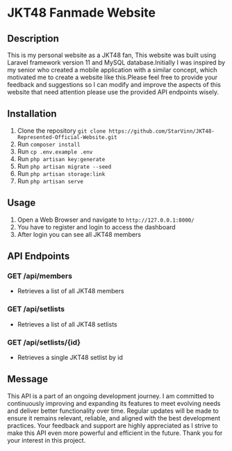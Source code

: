 # JKT48 Fanmade Website 
## Description
This is my personal website as a JKT48 fan, This website was built using Laravel framework version 11 and MySQL database.Initially I was inspired by my senior who created a mobile application with a similar concept, which motivated me to create a website like this.Please feel free to provide your feedback and suggestions so I can modify and improve the aspects of this website that need attention  please use the provided API endpoints wisely. 

## Installation
1. Clone the repository `git clone https://github.com/StarVinn/JKT48-Represented-Official-Website.git`
2. Run `composer install`
3. Run `cp .env.example .env`
4. Run `php artisan key:generate`
5. Run `php artisan migrate --seed`
6. Run `php artisan storage:link`
8. Run `php artisan serve`

## Usage
1. Open a Web Browser and navigate to `http://127.0.0.1:8000/`
2. You have to register and login to access the dashboard
3. After login you can see all JKT48 members


## API Endpoints
### GET /api/members
- Retrieves a list of all JKT48 members
### GET /api/setlists
- Retrieves a list of all JKT48 setlists
### GET /api/setlists/{id}
- Retrieves a single JKT48 setlist by id

## Message
This API is a part of an ongoing development journey. I am committed to continuously improving and expanding its features to meet evolving needs and deliver better functionality over time. Regular updates will be made to ensure it remains relevant, reliable, and aligned with the best development practices. Your feedback and support are highly appreciated as I strive to make this API even more powerful and efficient in the future. Thank you for your interest in this project.
